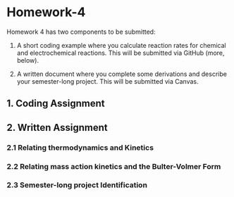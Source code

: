 # Homework-4

Homework 4 has two components to be submitted:

1. A short coding example where you calculate reaction rates for chemical and electrochemical reactions. 
This will be submitted via GitHub (more, below).

2. A written document where you complete some derivations and describe your semester-long project. 
This will be submitted via Canvas.

## 1. Coding Assignment

## 2. Written Assignment

### 2.1 Relating thermodynamics and Kinetics

### 2.2 Relating mass action kinetics and the Bulter-Volmer Form

### 2.3 Semester-long project Identification

